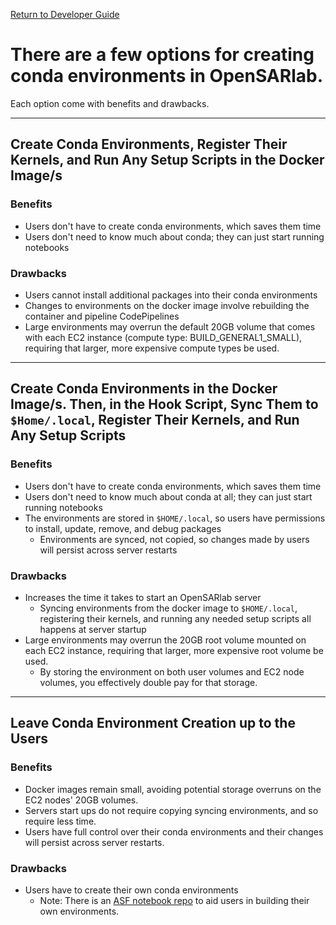 [Return to Developer Guide](../dev.md)

# There are a few options for creating conda environments in OpenSARlab. 
Each option come with benefits and drawbacks.

---
## Create Conda Environments, Register Their Kernels, and Run Any Setup Scripts in the Docker Image/s

### Benefits 
- Users don't have to create conda environments, which saves them time
- Users don't need to know much about conda; they can just start running notebooks

### Drawbacks
- Users cannot install additional packages into their conda environments
- Changes to environments on the docker image involve rebuilding the container and pipeline CodePipelines
- Large environments may overrun the default 20GB volume that comes with each EC2 instance (compute type: BUILD_GENERAL1_SMALL), requiring that larger, more expensive compute types be used.

---
## Create Conda Environments in the Docker Image/s. Then, in the Hook Script, Sync Them to `$Home/.local`, Register Their Kernels, and Run Any Setup Scripts

### Benefits 
- Users don't have to create conda environments, which saves them time
- Users don't need to know much about conda at all; they can just start running notebooks
- The environments are stored in `$HOME/.local`, so users have permissions to install, update, remove, and debug packages
  - Environments are synced, not copied, so changes made by users will persist across server restarts

### Drawbacks
- Increases the time it takes to start an OpenSARlab server
  - Syncing environments from the docker image to `$HOME/.local`, registering their kernels, and running any needed setup scripts all happens at server startup
- Large environments may overrun the 20GB root volume mounted on each EC2 instance, requiring that larger, more expensive root volume be used.
  - By storing the environment on both user volumes and EC2 node volumes, you effectively double pay for that storage.

---
## Leave Conda Environment Creation up to the Users

### Benefits 
- Docker images remain small, avoiding potential storage overruns on the EC2 nodes' 20GB volumes.
- Servers start ups do not require copying syncing environments, and so require less time. 
- Users have full control over their conda environments and their changes will persist across server restarts.

### Drawbacks
- Users have to create their own conda environments
  - Note: There is an [ASF notebook repo](https://github.com/ASFOpenSARlab/opensarlab-envs) to aid users in building their own environments.